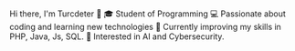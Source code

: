 Hi there, I'm Turcdeter 👋
🎓 Student of Programming
💻 Passionate about coding and learning new technologies
🌱 Currently improving my skills in PHP, Java, Js, SQL.
🔭 Interested in AI and Cybersecurity.
